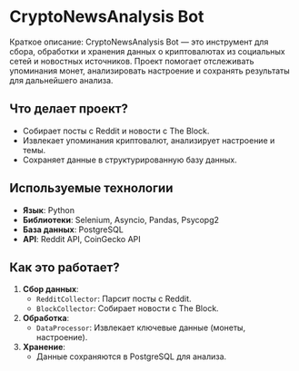 # CryptoNewsAnalysis Bot

Краткое описание: CryptoNewsAnalysis Bot — это инструмент для сбора, обработки и хранения данных о криптовалютах из социальных сетей и новостных источников. Проект помогает отслеживать упоминания монет, анализировать настроение и сохранять результаты для дальнейшего анализа.

## Что делает проект?

- Собирает посты с Reddit и новости с The Block.
- Извлекает упоминания криптовалют, анализирует настроение и темы.
- Сохраняет данные в структурированную базу данных.

## Используемые технологии

- **Язык**: Python
- **Библиотеки**: Selenium, Asyncio, Pandas, Psycopg2
- **База данных**: PostgreSQL
- **API**: Reddit API, CoinGecko API

## Как это работает?

1. **Сбор данных**:
   - `RedditCollector`: Парсит посты с Reddit.
   - `BlockCollector`: Собирает новости с The Block.
2. **Обработка**:
   - `DataProcessor`: Извлекает ключевые данные (монеты, настроение).
3. **Хранение**:
   - Данные сохраняются в PostgreSQL для анализа.
